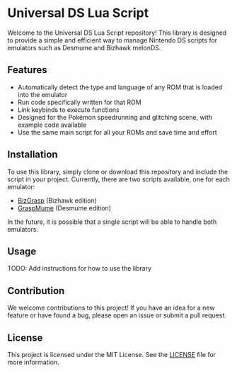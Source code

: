 # Universal DS Lua Script

Welcome to the Universal DS Lua Script repository! This library is designed to provide a simple and efficient way to manage Nintendo DS scripts for emulators such as Desmume and Bizhawk melonDS.

## Features

- Automatically detect the type and language of any ROM that is loaded into the emulator
- Run code specifically written for that ROM
- Link keybinds to execute functions
- Designed for the Pokémon speedrunning and glitching scene, with example code available
- Use the same main script for all your ROMs and save time and effort

## Installation

To use this library, simply clone or download this repository and include the script in your project. 
 Currently, there are two scripts available, one for each emulator:

- [BizGrasp](BizGrasp) (Bizhawk edition)
- [GraspMume](GraspMuME) (Desmume edition)

In the future, it is possible that a single script will be able to handle both emulators.

## Usage

TODO: Add instructions for how to use the library

## Contribution

We welcome contributions to this project! If you have an idea for a new feature or have found a bug, please open an issue or submit a pull request.

## License

This project is licensed under the MIT License. See the [LICENSE](LICENSE) file for more information.


